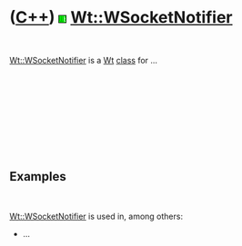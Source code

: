 



 

 

 

 

 

([C++](Cpp.md)) ![Wt](PicWt.png) [Wt::WSocketNotifier](CppWSocketNotifier.md)
===============================================================================

 

[Wt::WSocketNotifier](CppWSocketNotifier.md) is a [Wt](CppWt.md)
[class](CppClass.md) for ...

 

 

 

 

 

Examples
--------

 

[Wt::WSocketNotifier](CppWSocketNotifier.md) is used in, among others:

-   ...

 

 

 

 

 





 



